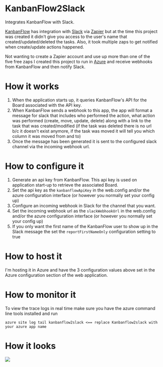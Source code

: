 # KanbanFlow2Slack
Integrates KanbanFlow with Slack.

[KanbanFlow](https://kanbanflow.com) has integration with [Slack](https://slack.com/) via [Zapier](https://zapier.com/developer/invite/29685/72eafdb0a0aec39db628eeca98d336c6) but at the time this project was created it didn't give you access to the user's name that created/updated/deleted the tasks. Also, it took multiple zaps to get notified when create/update actions happened.

Not wanting to create a Zapier account and use up more than one of the five free zaps I created this project to run in [Azure](https://azure.microsoft.com/en-us/) and receive webhooks from KanbanFlow and then notify Slack.

How it works
============
1. When the application starts up, it queries KanbanFlow's API for the Board associated with the API key.
2. When KanbanFlow sends a webhook to this app, the app will format a message for slack that includes who performed the action, what action was performed (create, move, update, delete) along with a link to the task that was created/modified (if the task was deleted there is no url b/c it doesn't exist anymore, if the task was moved it will tell you which column it was moved from and to)
3. Once the message has been generated it is sent to the configured slack channel via the incoming webhook url.

How to configure it
===================
1. Generate an api key from KanbanFlow. This api key is used on application start-up to retrieve the associated Board.
2. Set the api key as the `kanbanflowApiKey` in the web.config and/or the azure configuration interface (or however you normally set your config up)
3. Configure an incoming webhook in Slack for the channel that you want. 
4. Set the incoming webhook url as the `slackWebhookUrl` in the web.config and/or the azure configuration interface (or however you normally set your config up)
5. If you only want the first name of the KanbanFlow user to show up in the Slack message the set the `reportFirstNameOnly` configuration setting to true

How to host it
=============
I'm hosting it in Azure and have the 3 configuration values above set in the Azure configuration section of the web application.

How to monitor it
==================
To view the trace logs in real time make sure you have the azure command line tools installed and run

`azure site log tail kanbanflow2slack <== replace Kanbanflow2slack with your azure app name`

How it looks
=============
![](http://i.imgur.com/0JLWaP4.png)